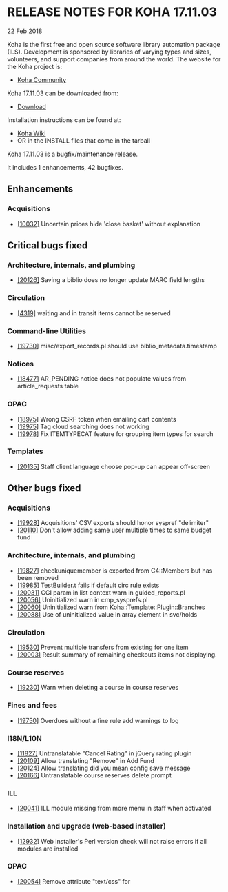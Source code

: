 # RELEASE NOTES FOR KOHA 17.11.03
22 Feb 2018

Koha is the first free and open source software library automation
package (ILS). Development is sponsored by libraries of varying types
and sizes, volunteers, and support companies from around the world. The
website for the Koha project is:

- [Koha Community](http://koha-community.org)

Koha 17.11.03 can be downloaded from:

- [Download](http://download.koha-community.org/koha-17.11.03.tar.gz)

Installation instructions can be found at:

- [Koha Wiki](http://wiki.koha-community.org/wiki/Installation_Documentation)
- OR in the INSTALL files that come in the tarball

Koha 17.11.03 is a bugfix/maintenance release.

It includes 1 enhancements, 42 bugfixes.




## Enhancements

### Acquisitions

- [[10032]](http://bugs.koha-community.org/bugzilla3/show_bug.cgi?id=10032) Uncertain prices hide 'close basket' without explanation


## Critical bugs fixed

### Architecture, internals, and plumbing

- [[20126]](http://bugs.koha-community.org/bugzilla3/show_bug.cgi?id=20126) Saving a biblio does no longer update MARC field lengths

### Circulation

- [[4319]](http://bugs.koha-community.org/bugzilla3/show_bug.cgi?id=4319) waiting and in transit items cannot be reserved

### Command-line Utilities

- [[19730]](http://bugs.koha-community.org/bugzilla3/show_bug.cgi?id=19730) misc/export_records.pl should use biblio_metadata.timestamp

### Notices

- [[18477]](http://bugs.koha-community.org/bugzilla3/show_bug.cgi?id=18477) AR_PENDING notice does not populate values from article_requests table

### OPAC

- [[18975]](http://bugs.koha-community.org/bugzilla3/show_bug.cgi?id=18975) Wrong CSRF token when emailing cart contents
- [[19975]](http://bugs.koha-community.org/bugzilla3/show_bug.cgi?id=19975) Tag cloud searching does not working
- [[19978]](http://bugs.koha-community.org/bugzilla3/show_bug.cgi?id=19978) Fix ITEMTYPECAT feature for grouping item types for search

### Templates

- [[20135]](http://bugs.koha-community.org/bugzilla3/show_bug.cgi?id=20135) Staff client language choose pop-up can appear off-screen


## Other bugs fixed

### Acquisitions

- [[19928]](http://bugs.koha-community.org/bugzilla3/show_bug.cgi?id=19928) Acquisitions' CSV exports should honor syspref "delimiter"
- [[20110]](http://bugs.koha-community.org/bugzilla3/show_bug.cgi?id=20110) Don't allow adding same user multiple times to same budget fund

### Architecture, internals, and plumbing

- [[19827]](http://bugs.koha-community.org/bugzilla3/show_bug.cgi?id=19827) checkuniquemember is exported from C4::Members but has been removed
- [[19985]](http://bugs.koha-community.org/bugzilla3/show_bug.cgi?id=19985) TestBuilder.t fails if default circ rule exists
- [[20031]](http://bugs.koha-community.org/bugzilla3/show_bug.cgi?id=20031) CGI param in list context warn in guided_reports.pl
- [[20056]](http://bugs.koha-community.org/bugzilla3/show_bug.cgi?id=20056) Uninitialized warn in cmp_sysprefs.pl
- [[20060]](http://bugs.koha-community.org/bugzilla3/show_bug.cgi?id=20060) Uninitialized warn from Koha::Template::Plugin::Branches
- [[20088]](http://bugs.koha-community.org/bugzilla3/show_bug.cgi?id=20088) Use of uninitialized value in array element in svc/holds

### Circulation

- [[19530]](http://bugs.koha-community.org/bugzilla3/show_bug.cgi?id=19530) Prevent multiple transfers from existing for one item
- [[20003]](http://bugs.koha-community.org/bugzilla3/show_bug.cgi?id=20003) Result summary of remaining checkouts items not displaying.

### Course reserves

- [[19230]](http://bugs.koha-community.org/bugzilla3/show_bug.cgi?id=19230) Warn when deleting a course in course reserves

### Fines and fees

- [[19750]](http://bugs.koha-community.org/bugzilla3/show_bug.cgi?id=19750) Overdues without a fine rule add warnings to log

### I18N/L10N

- [[11827]](http://bugs.koha-community.org/bugzilla3/show_bug.cgi?id=11827) Untranslatable "Cancel Rating" in jQuery rating plugin
- [[20109]](http://bugs.koha-community.org/bugzilla3/show_bug.cgi?id=20109) Allow translating "Remove" in Add Fund
- [[20124]](http://bugs.koha-community.org/bugzilla3/show_bug.cgi?id=20124) Allow translating did you mean config save message
- [[20166]](http://bugs.koha-community.org/bugzilla3/show_bug.cgi?id=20166) Untranslatable course reserves delete prompt

### ILL

- [[20041]](http://bugs.koha-community.org/bugzilla3/show_bug.cgi?id=20041) ILL module missing from more menu in staff when activated

### Installation and upgrade (web-based installer)

- [[12932]](http://bugs.koha-community.org/bugzilla3/show_bug.cgi?id=12932) Web installer's Perl version check will not raise errors if all modules are installed

### OPAC

- [[20054]](http://bugs.koha-community.org/bugzilla3/show_bug.cgi?id=20054) Remove attribute "text/css" for <style> element used in the OPAC templates

> Prevents warnings about type attribute being generated for <style> elements when testing the OPAC pages using W3C Validator for HTML5.


- [[20068]](http://bugs.koha-community.org/bugzilla3/show_bug.cgi?id=20068) Warn on OPAC homepage if not logged in due to OPAC dashboard

### Packaging

- [[17108]](http://bugs.koha-community.org/bugzilla3/show_bug.cgi?id=17108) Automatic debian/control updates (stable)
- [[20072]](http://bugs.koha-community.org/bugzilla3/show_bug.cgi?id=20072) Fix build-git-snapshot for Debian source format quilt

### REST api

- [[20134]](http://bugs.koha-community.org/bugzilla3/show_bug.cgi?id=20134) Remove /api/v1/app.pl from the generated URLs

### Reports

- [[18497]](http://bugs.koha-community.org/bugzilla3/show_bug.cgi?id=18497) Downloading a report passes the constructed SQL as a parameter
- [[19669]](http://bugs.koha-community.org/bugzilla3/show_bug.cgi?id=19669) Remove deprecated checkouts by patron category report
- [[19671]](http://bugs.koha-community.org/bugzilla3/show_bug.cgi?id=19671) Circulation wizard / issues_stats.pl does not populate itemtype descriptions correctly

### Staff Client

- [[20227]](http://bugs.koha-community.org/bugzilla3/show_bug.cgi?id=20227) admin/smart-rules.pl should pass categorycode instead of branchcode

### System Administration

- [[20091]](http://bugs.koha-community.org/bugzilla3/show_bug.cgi?id=20091) FailedLoginAttempts is not part of NorwegianPatronDatabase pref group

### Templates

- [[20051]](http://bugs.koha-community.org/bugzilla3/show_bug.cgi?id=20051) Invalid markup in staff client's header.inc
- [[20156]](http://bugs.koha-community.org/bugzilla3/show_bug.cgi?id=20156) Staff client header language menu doesn't show check mark for current language

### Test Suite

- [[19705]](http://bugs.koha-community.org/bugzilla3/show_bug.cgi?id=19705) DecreaseLoanHighHolds.t is still failing randomly

### Tools

- [[20098]](http://bugs.koha-community.org/bugzilla3/show_bug.cgi?id=20098) Inventory: CSV export: itemlost column is always empty

### Web services

- [[13990]](http://bugs.koha-community.org/bugzilla3/show_bug.cgi?id=13990) ILS-DI LookupPatron Requries ID Type

### Z39.50 / SRU / OpenSearch Servers

- [[19986]](http://bugs.koha-community.org/bugzilla3/show_bug.cgi?id=19986) 'Server name' doesn't appear as required when creating new z39.50/sru server



## System requirements

Important notes:
    
- Perl 5.10 is required
- Zebra is required

## Documentation

The Koha manual is maintained in DocBook.The home page for Koha 
documentation is 

- [Koha Documentation](http://koha-community.org/documentation/)

As of the date of these release notes, only the English version of the
Koha manual is available:

- [Koha Manual](http://manual.koha-community.org//en/)

The Git repository for the Koha manual can be found at

- [Koha Git Repository](http://git.koha-community.org/gitweb/?p=kohadocs.git;a=summary)

## Translations

Complete or near-complete translations of the OPAC and staff
interface are available in this release for the following languages:

- English (USA)
- Arabic (99%)
- Armenian (99%)
- Basque (76%)
- Chinese (China) (80%)
- Chinese (Taiwan) (100%)
- Czech (94%)
- Danish (66%)
- English (New Zealand) (99%)
- Finnish (95%)
- French (97%)
- French (Canada) (92%)
- German (99%)
- German (Switzerland) (99%)
- Greek (78%)
- Hindi (99%)
- Italian (99%)
- Norwegian Bokmål (55%)
- Occitan (73%)
- Persian (55%)
- Polish (97%)
- Portuguese (99%)
- Portuguese (Brazil) (81%)
- Slovak (93%)
- Spanish (100%)
- Swedish (91%)
- Turkish (99%)
- Vietnamese (68%)

Partial translations are available for various other languages.

The Koha team welcomes additional translations; please see

- [Koha Translation Info](http://wiki.koha-community.org/wiki/Translating_Koha)

for information about translating Koha, and join the koha-translate 
list to volunteer:

- [Koha Translate List](http://lists.koha-community.org/cgi-bin/mailman/listinfo/koha-translate)

The most up-to-date translations can be found at:

- [Koha Translation](http://translate.koha-community.org/)

## Release Team

The release team for Koha 17.11.03 is

- Release Manager: [Jonathan Druart](mailto:jonathan.druart@bugs.koha-community.org)
- Release Manager assistant: [Nick Clemens](mailto:nick@bywatersolutions.com)
- QA Team:
  - [Tomás Cohen Arazi](mailto:tomascohen@gmail.com)
  - [Brendan Gallagher](mailto:brendan@bywatersolutions.com)
  - [Kyle Hall](mailto:kyle@bywatersolutions.com)
  - [Julian Maurice](mailto:julian.maurice@biblibre.com)
  - [Marcel de Rooy](mailto:m.de.rooy@rijksmuseum.nl)
- Bug Wranglers:
  - [Amit Gupta](mailto:amitddng135@gmail.com)
  - Claire Gravely
  - Josef Moravec
  - [Marc Véron](mailto:veron@veron.ch)
- Packaging Manager: [Mirko Tietgen](mailto:mirko@abunchofthings.net)
- Documentation Team:
  - [Chris Cormack](mailto:chrisc@catalyst.net.nz)
  - [Katrin Fischer](mailto:Katrin.Fischer@bsz-bw.de)
- Translation Manager: [Bernardo Gonzalez Kriegel](mailto:bgkriegel@gmail.com)
- Release Maintainers:
  - 17.05 -- [Fridolin Somers](mailto:fridolin.somers@biblibre.com)
  - 16.11 -- [Katrin Fischer](mailto:Katrin.Fischer@bsz-bw.de)
  - 16.05 -- [Mason James](mailto:mtj@kohaaloha.com)

## Credits
We thank the following libraries who are known to have sponsored
new features in Koha 17.11.03:

- Catalyst IT

We thank the following individuals who contributed patches to Koha 17.11.03.

- Aleisha Amohia (2)
- Alex Arnaud (2)
- Zoe Bennett (1)
- Nick Clemens (5)
- Tomás Cohen Arazi (1)
- Indranil Das Gupta (L2C2 Technologies) (1)
- Marcel de Rooy (9)
- Jonathan Druart (11)
- Victor Grousset (2)
- Pasi Kallinen (5)
- Jon Knight (2)
- Owen Leonard (4)
- Julian Maurice (1)
- Kyle M Hall (4)
- Josef Moravec (1)
- Liz Rea (1)
- Grace Smyth (1)
- Mirko Tietgen (2)
- Mark Tompsett (5)
- Koha translators (1)

We thank the following libraries, companies, and other institutions who contributed
patches to Koha 17.11.03

-  (0)
- abunchofthings.net (2)
- ACPL (4)
- BibLibre (5)
- bugs.koha-community.org (11)
- ByWater-Solutions (8)
- bywatetsolutions.com (1)
- Catalyst (1)
- joensuu.fi (5)
- l2c2.co.in (1)
- Loughborough University (2)
- Rijksmuseum (9)
- Theke Solutions (1)
- unidentified (10)

We also especially thank the following individuals who tested patches
for Koha.

- Charles Farmer (1)
- Charlotte Cordwell (2)
- Claire Gravely (5)
- Dilan Johnpullé (1)
- Eric Phetteplace (1)
- Jonathan Druart (53)
- Jon Knight (2)
- Josef Moravec (3)
- Julian Maurice (7)
- Katrin Fischer (12)
- maksim (1)
- Maksim Sen (2)
- Mark Tompsett (19)
- Mirko Tietgen (2)
- Nick Clemens (60)
- Owen Leonard (4)
- Pasi Kallinen (5)
- Roch D'Amour (6)
- Kyle M Hall (2)
- Marcel de Rooy (12)


We regret any omissions.  If a contributor has been inadvertently missed,
please send a patch against these release notes to 
koha-patches@lists.koha-community.org.

## Revision control notes

The Koha project uses Git for version control.  The current development 
version of Koha can be retrieved by checking out the master branch of:

- [Koha Git Repository](git://git.koha-community.org/koha.git)

The branch for this version of Koha and future bugfixes in this release
line is 17.11.X.

## Bugs and feature requests

Bug reports and feature requests can be filed at the Koha bug
tracker at:

- [Koha Bugzilla](http://bugs.koha-community.org)

He rau ringa e oti ai.
(Many hands finish the work)

Autogenerated release notes updated last on 22 Feb 2018 11:04:09.
